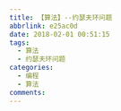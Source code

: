 ```yaml
---
title: 【算法】--约瑟夫环问题
abbrlink: e25ac0d
date: 2018-02-01 00:51:15
tags: 
  - 算法
  - 约瑟夫环问题
categories:
  - 编程
  - 算法
comments:
---
```

